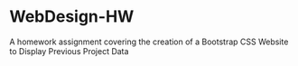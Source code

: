 # WebDesign-HW
A homework assignment covering the creation of a Bootstrap CSS Website to Display Previous Project Data 
